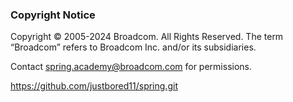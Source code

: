 ### Copyright Notice

Copyright © 2005-2024 Broadcom. All Rights Reserved. The term “Broadcom” refers to Broadcom Inc. and/or its subsidiaries.

Contact spring.academy@broadcom.com for permissions.

https://github.com/justbored11/spring.git